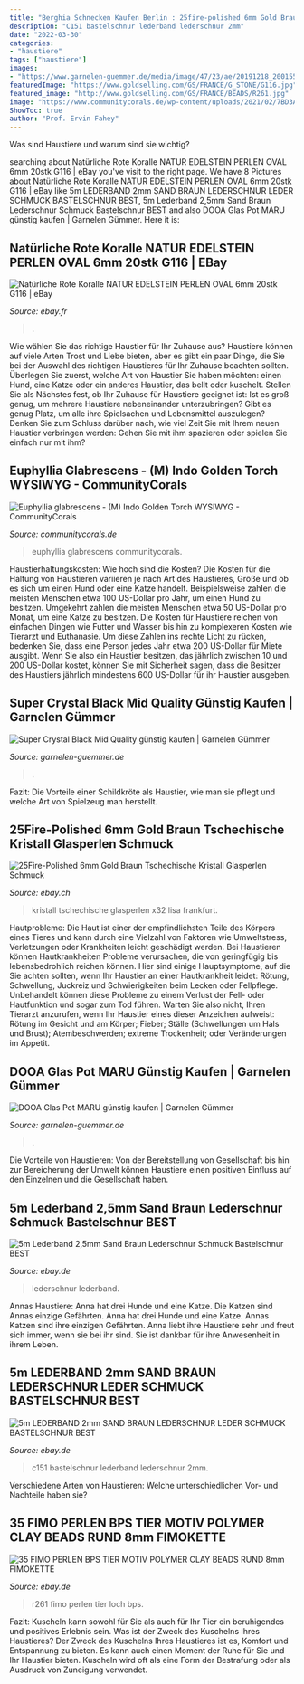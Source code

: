 ```yaml
---
title: "Berghia Schnecken Kaufen Berlin : 25fire-polished 6mm Gold Braun Tschechische Kristall Glasperlen Schmuck"
description: "C151 bastelschnur lederband lederschnur 2mm"
date: "2022-03-30"
categories:
- "haustiere"
tags: ["haustiere"]
images:
- "https://www.garnelen-guemmer.de/media/image/47/23/ae/20191218_200155.jpg"
featuredImage: "https://www.goldselling.com/GS/FRANCE/G_STONE/G116.jpg"
featured_image: "http://www.goldselling.com/GS/FRANCE/BEADS/R261.jpg"
image: "https://www.communitycorals.de/wp-content/uploads/2021/02/7BD3A34D-7A80-4066-A248-5F76F4CDFC5A-1777x2048.jpeg"
ShowToc: true
author: "Prof. Ervin Fahey"
---
```



Was sind Haustiere und warum sind sie wichtig?

	

		
searching about Natürliche Rote Koralle NATUR EDELSTEIN PERLEN OVAL 6mm 20stk G116 | eBay you've visit to the right page. We have 8 Pictures about Natürliche Rote Koralle NATUR EDELSTEIN PERLEN OVAL 6mm 20stk G116 | eBay like 5m LEDERBAND 2mm SAND BRAUN LEDERSCHNUR LEDER SCHMUCK BASTELSCHNUR BEST, 5m Lederband 2,5mm Sand Braun Lederschnur Schmuck Bastelschnur BEST and also DOOA Glas Pot MARU günstig kaufen | Garnelen Gümmer. Here it is:
		
    
## Natürliche Rote Koralle NATUR EDELSTEIN PERLEN OVAL 6mm 20stk G116 | EBay

<img loading=lazy src="https://www.goldselling.com/GS/FRANCE/G_STONE/G116.jpg" onerror="this.onerror=null;this.src='https://tse4.mm.bing.net/th?id=OIP.JPBp1BfDhp1LUyegNnSjFQHaGL&amp;pid=15.1';" alt="Natürliche Rote Koralle NATUR EDELSTEIN PERLEN OVAL 6mm 20stk G116 | eBay">

_Source: ebay.fr_

>. 

	

Wie wählen Sie das richtige Haustier für Ihr Zuhause aus?
Haustiere können auf viele Arten Trost und Liebe bieten, aber es gibt ein paar Dinge, die Sie bei der Auswahl des richtigen Haustieres für Ihr Zuhause beachten sollten. Überlegen Sie zuerst, welche Art von Haustier Sie haben möchten: einen Hund, eine Katze oder ein anderes Haustier, das bellt oder kuschelt. Stellen Sie als Nächstes fest, ob Ihr Zuhause für Haustiere geeignet ist: Ist es groß genug, um mehrere Haustiere nebeneinander unterzubringen? Gibt es genug Platz, um alle ihre Spielsachen und Lebensmittel auszulegen? Denken Sie zum Schluss darüber nach, wie viel Zeit Sie mit Ihrem neuen Haustier verbringen werden: Gehen Sie mit ihm spazieren oder spielen Sie einfach nur mit ihm?

    
## Euphyllia Glabrescens - (M) Indo Golden Torch WYSIWYG - CommunityCorals

<img loading=lazy src="https://www.communitycorals.de/wp-content/uploads/2021/02/7BD3A34D-7A80-4066-A248-5F76F4CDFC5A-1777x2048.jpeg" onerror="this.onerror=null;this.src='https://tse1.mm.bing.net/th?id=OIP.x4C8ekXl7dB0A-_rw7_HWwHaIi&amp;pid=15.1';" alt="Euphyllia glabrescens - (M) Indo Golden Torch WYSIWYG - CommunityCorals">

_Source: communitycorals.de_

>euphyllia glabrescens communitycorals. 

	

Haustierhaltungskosten: Wie hoch sind die Kosten?
Die Kosten für die Haltung von Haustieren variieren je nach Art des Haustieres, Größe und ob es sich um einen Hund oder eine Katze handelt. Beispielsweise zahlen die meisten Menschen etwa 100 US-Dollar pro Jahr, um einen Hund zu besitzen. Umgekehrt zahlen die meisten Menschen etwa 50 US-Dollar pro Monat, um eine Katze zu besitzen. Die Kosten für Haustiere reichen von einfachen Dingen wie Futter und Wasser bis hin zu komplexeren Kosten wie Tierarzt und Euthanasie. Um diese Zahlen ins rechte Licht zu rücken, bedenken Sie, dass eine Person jedes Jahr etwa 200 US-Dollar für Miete ausgibt. Wenn Sie also ein Haustier besitzen, das jährlich zwischen 10 und 200 US-Dollar kostet, können Sie mit Sicherheit sagen, dass die Besitzer des Haustiers jährlich mindestens 600 US-Dollar für ihr Haustier ausgeben.

    
## Super Crystal Black Mid Quality Günstig Kaufen | Garnelen Gümmer

<img loading=lazy src="https://www.garnelen-guemmer.de/media/image/bf/da/dc/temp1608_0.jpg" onerror="this.onerror=null;this.src='https://tse3.mm.bing.net/th?id=OIP.xpFYJ9-AH8CwOPFXyK2FfQHaFi&amp;pid=15.1';" alt="Super Crystal Black Mid Quality günstig kaufen | Garnelen Gümmer">

_Source: garnelen-guemmer.de_

>. 

	

Fazit: Die Vorteile einer Schildkröte als Haustier, wie man sie pflegt und welche Art von Spielzeug man herstellt.

    
## 25Fire-Polished 6mm Gold Braun Tschechische Kristall Glasperlen Schmuck

<img loading=lazy src="https://i.ebayimg.com/images/g/8akAAOSwjkxgCUBG/s-l300.jpg" onerror="this.onerror=null;this.src='https://tse4.mm.bing.net/th?id=OIP.i3_TFCpDuUqXndqTjfJVzwAAAA&amp;pid=15.1';" alt="25Fire-Polished 6mm Gold Braun Tschechische Kristall Glasperlen Schmuck">

_Source: ebay.ch_

>kristall tschechische glasperlen x32 lisa frankfurt. 

	

Hautprobleme:
Die Haut ist einer der empfindlichsten Teile des Körpers eines Tieres und kann durch eine Vielzahl von Faktoren wie Umweltstress, Verletzungen oder Krankheiten leicht geschädigt werden. Bei Haustieren können Hautkrankheiten Probleme verursachen, die von geringfügig bis lebensbedrohlich reichen können. Hier sind einige Hauptsymptome, auf die Sie achten sollten, wenn Ihr Haustier an einer Hautkrankheit leidet: Rötung, Schwellung, Juckreiz und Schwierigkeiten beim Lecken oder Fellpflege. Unbehandelt können diese Probleme zu einem Verlust der Fell- oder Hautfunktion und sogar zum Tod führen. Warten Sie also nicht, Ihren Tierarzt anzurufen, wenn Ihr Haustier eines dieser Anzeichen aufweist: Rötung im Gesicht und am Körper; Fieber; Ställe (Schwellungen um Hals und Brust); Atembeschwerden; extreme Trockenheit; oder Veränderungen im Appetit.

    
## DOOA Glas Pot MARU Günstig Kaufen | Garnelen Gümmer

<img loading=lazy src="https://www.garnelen-guemmer.de/media/image/47/23/ae/20191218_200155.jpg" onerror="this.onerror=null;this.src='https://tse4.mm.bing.net/th?id=OIP.kULWov9xSOCCbdTmQnW_3wHaHa&amp;pid=15.1';" alt="DOOA Glas Pot MARU günstig kaufen | Garnelen Gümmer">

_Source: garnelen-guemmer.de_

>. 

	

Die Vorteile von Haustieren: Von der Bereitstellung von Gesellschaft bis hin zur Bereicherung der Umwelt können Haustiere einen positiven Einfluss auf den Einzelnen und die Gesellschaft haben.

    
## 5m Lederband 2,5mm Sand Braun Lederschnur Schmuck Bastelschnur BEST

<img loading=lazy src="https://i.ebayimg.com/images/g/c0oAAOSwcdRY9h~w/s-l400.jpg" onerror="this.onerror=null;this.src='https://tse3.mm.bing.net/th?id=OIP.MojMt8AlcyNDIaiFpKoODwAAAA&amp;pid=15.1';" alt="5m Lederband 2,5mm Sand Braun Lederschnur Schmuck Bastelschnur BEST">

_Source: ebay.de_

>lederschnur lederband. 

	

Annas Haustiere: Anna hat drei Hunde und eine Katze. Die Katzen sind Annas einzige Gefährten.
Anna hat drei Hunde und eine Katze. Annas Katzen sind ihre einzigen Gefährten. Anna liebt ihre Haustiere sehr und freut sich immer, wenn sie bei ihr sind. Sie ist dankbar für ihre Anwesenheit in ihrem Leben.

    
## 5m LEDERBAND 2mm SAND BRAUN LEDERSCHNUR LEDER SCHMUCK BASTELSCHNUR BEST

<img loading=lazy src="https://i.ebayimg.com/images/g/1zIAAOSwRUhY9iAI/s-l300.jpg" onerror="this.onerror=null;this.src='https://tse1.mm.bing.net/th?id=OIP.LI67WsKSR5YIn2KGQtHzUAAAAA&amp;pid=15.1';" alt="5m LEDERBAND 2mm SAND BRAUN LEDERSCHNUR LEDER SCHMUCK BASTELSCHNUR BEST">

_Source: ebay.de_

>c151 bastelschnur lederband lederschnur 2mm. 

	

Verschiedene Arten von Haustieren: Welche unterschiedlichen Vor- und Nachteile haben sie?

    
## 35 FIMO PERLEN BPS TIER MOTIV POLYMER CLAY BEADS RUND 8mm FIMOKETTE

<img loading=lazy src="http://www.goldselling.com/GS/FRANCE/BEADS/R261.jpg" onerror="this.onerror=null;this.src='https://tse4.mm.bing.net/th?id=OIP.r6yJ39ybFAJUubVqoBfqyAHaHZ&amp;pid=15.1';" alt="35 FIMO PERLEN BPS TIER MOTIV POLYMER CLAY BEADS RUND 8mm FIMOKETTE">

_Source: ebay.de_

>r261 fimo perlen tier loch bps. 

	

Fazit: Kuscheln kann sowohl für Sie als auch für Ihr Tier ein beruhigendes und positives Erlebnis sein.
Was ist der Zweck des Kuschelns Ihres Haustieres?
Der Zweck des Kuschelns Ihres Haustieres ist es, Komfort und Entspannung zu bieten. Es kann auch einen Moment der Ruhe für Sie und Ihr Haustier bieten. Kuscheln wird oft als eine Form der Bestrafung oder als Ausdruck von Zuneigung verwendet.

